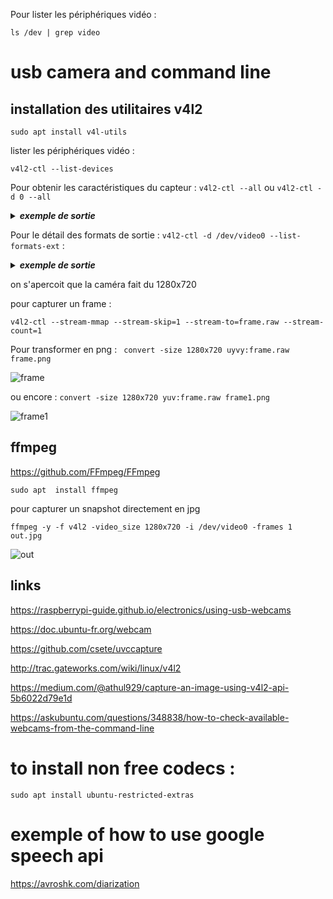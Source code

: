 Pour lister les périphériques vidéo : 
```
ls /dev | grep video
```

# usb camera and command line

## installation des utilitaires v4l2

```
sudo apt install v4l-utils
```

lister les périphériques vidéo : 
```
v4l2-ctl --list-devices
```

Pour obtenir les caractéristiques du capteur : `v4l2-ctl --all` ou `v4l2-ctl -d 0 --all`
<details id=1>
<summary><i><b>exemple de sortie</b></i></summary>
	
```
Driver Info (not using libv4l2):
	Driver name   : uvcvideo
	Card type     : TOSHIBA Web Camera - FHD: TOSHI
	Bus info      : usb-0000:00:14.0-10
	Driver version: 5.4.119
	Capabilities  : 0x84A00001
		Video Capture
		Metadata Capture
		Streaming
		Extended Pix Format
		Device Capabilities
	Device Caps   : 0x04200001
		Video Capture
		Streaming
		Extended Pix Format
Priority: 2
Video input : 0 (Camera 1: ok)
Format Video Capture:
	Width/Height      : 1280/720
	Pixel Format      : 'YUYV'
	Field             : None
	Bytes per Line    : 2560
	Size Image        : 1843200
	Colorspace        : sRGB
	Transfer Function : Default (maps to sRGB)
	YCbCr/HSV Encoding: Default (maps to ITU-R 601)
	Quantization      : Default (maps to Limited Range)
	Flags             : 
Crop Capability Video Capture:
	Bounds      : Left 0, Top 0, Width 1280, Height 720
	Default     : Left 0, Top 0, Width 1280, Height 720
	Pixel Aspect: 1/1
Selection: crop_default, Left 0, Top 0, Width 1280, Height 720
Selection: crop_bounds, Left 0, Top 0, Width 1280, Height 720
Streaming Parameters Video Capture:
	Capabilities     : timeperframe
	Frames per second: 7.500 (15/2)
	Read buffers     : 0
                     brightness 0x00980900 (int)    : min=0 max=100 step=1 default=50 value=50
                       contrast 0x00980901 (int)    : min=0 max=100 step=1 default=32 value=32
                     saturation 0x00980902 (int)    : min=0 max=100 step=1 default=32 value=32
                            hue 0x00980903 (int)    : min=-4 max=4 step=1 default=0 value=0
 white_balance_temperature_auto 0x0098090c (bool)   : default=1 value=1
                          gamma 0x00980910 (int)    : min=1 max=16 step=1 default=8 value=8
           power_line_frequency 0x00980918 (menu)   : min=0 max=2 default=1 value=1
      white_balance_temperature 0x0098091a (int)    : min=2800 max=6500 step=10 default=5000 value=5000 flags=inactive
                      sharpness 0x0098091b (int)    : min=0 max=20 step=1 default=4 value=4
         backlight_compensation 0x0098091c (int)    : min=0 max=1 step=1 default=0 value=0
         exposure_auto_priority 0x009a0903 (bool)   : default=0 value=1
```
</details>

Pour le détail des formats de sortie : `v4l2-ctl -d /dev/video0 --list-formats-ext` :
<details id=2>
<summary><i><b>exemple de sortie</b></i></summary>

```
ioctl: VIDIOC_ENUM_FMT
	Index       : 0
	Type        : Video Capture
	Pixel Format: 'YUYV'
	Name        : YUYV 4:2:2
		Size: Discrete 640x480
			Interval: Discrete 0.033s (30.000 fps)
			Interval: Discrete 0.067s (15.000 fps)
			Interval: Discrete 0.033s (30.000 fps)
			Interval: Discrete 0.067s (15.000 fps)
		Size: Discrete 320x240
			Interval: Discrete 0.033s (30.000 fps)
			Interval: Discrete 0.067s (15.000 fps)
		Size: Discrete 320x180
			Interval: Discrete 0.033s (30.000 fps)
			Interval: Discrete 0.067s (15.000 fps)
		Size: Discrete 424x240
			Interval: Discrete 0.033s (30.000 fps)
			Interval: Discrete 0.067s (15.000 fps)
		Size: Discrete 640x360
			Interval: Discrete 0.033s (30.000 fps)
			Interval: Discrete 0.067s (15.000 fps)
		Size: Discrete 848x480
			Interval: Discrete 0.067s (15.000 fps)
		Size: Discrete 960x540
			Interval: Discrete 0.133s (7.500 fps)
		Size: Discrete 1280x720
			Interval: Discrete 0.133s (7.500 fps)
		Size: Discrete 1920x1080
			Interval: Discrete 0.200s (5.000 fps)
		Size: Discrete 640x480
			Interval: Discrete 0.033s (30.000 fps)
			Interval: Discrete 0.067s (15.000 fps)
			Interval: Discrete 0.033s (30.000 fps)
			Interval: Discrete 0.067s (15.000 fps)

	Index       : 1
	Type        : Video Capture
	Pixel Format: 'MJPG' (compressed)
	Name        : Motion-JPEG
		Size: Discrete 640x480
			Interval: Discrete 0.033s (30.000 fps)
			Interval: Discrete 0.067s (15.000 fps)
			Interval: Discrete 0.033s (30.000 fps)
			Interval: Discrete 0.067s (15.000 fps)
		Size: Discrete 320x240
			Interval: Discrete 0.033s (30.000 fps)
			Interval: Discrete 0.067s (15.000 fps)
		Size: Discrete 320x180
			Interval: Discrete 0.033s (30.000 fps)
			Interval: Discrete 0.067s (15.000 fps)
		Size: Discrete 424x240
			Interval: Discrete 0.033s (30.000 fps)
			Interval: Discrete 0.067s (15.000 fps)
		Size: Discrete 640x360
			Interval: Discrete 0.033s (30.000 fps)
			Interval: Discrete 0.067s (15.000 fps)
		Size: Discrete 848x480
			Interval: Discrete 0.033s (30.000 fps)
			Interval: Discrete 0.067s (15.000 fps)
		Size: Discrete 960x540
			Interval: Discrete 0.033s (30.000 fps)
			Interval: Discrete 0.067s (15.000 fps)
		Size: Discrete 1280x720
			Interval: Discrete 0.033s (30.000 fps)
			Interval: Discrete 0.067s (15.000 fps)
		Size: Discrete 1920x1080
			Interval: Discrete 0.033s (30.000 fps)
			Interval: Discrete 0.067s (15.000 fps)
		Size: Discrete 640x480
			Interval: Discrete 0.033s (30.000 fps)
			Interval: Discrete 0.067s (15.000 fps)
			Interval: Discrete 0.033s (30.000 fps)
			Interval: Discrete 0.067s (15.000 fps)
```
</details>

on s'apercoit que la caméra fait du 1280x720

pour capturer un frame :
```
v4l2-ctl --stream-mmap --stream-skip=1 --stream-to=frame.raw --stream-count=1
```
Pour transformer en png : ` convert -size 1280x720 uyvy:frame.raw frame.png`

![frame](https://user-images.githubusercontent.com/24553739/179963785-008b6be2-63fc-4d3e-a8a3-e82933e6b2da.png)

ou encore : `convert -size 1280x720 yuv:frame.raw frame1.png`

![frame1](https://user-images.githubusercontent.com/24553739/179963816-176d6484-6c27-4024-8956-a3c13539487b.png)

## ffmpeg

https://github.com/FFmpeg/FFmpeg

```
sudo apt  install ffmpeg
```
pour capturer un snapshot directement en jpg

```
ffmpeg -y -f v4l2 -video_size 1280x720 -i /dev/video0 -frames 1 out.jpg
```

![out](https://user-images.githubusercontent.com/24553739/179964204-8bcd4c7b-fa5c-48e7-8328-5cd45c0f6c6c.jpg)

## links

https://raspberrypi-guide.github.io/electronics/using-usb-webcams

https://doc.ubuntu-fr.org/webcam

https://github.com/csete/uvccapture

http://trac.gateworks.com/wiki/linux/v4l2

https://medium.com/@athul929/capture-an-image-using-v4l2-api-5b6022d79e1d

https://askubuntu.com/questions/348838/how-to-check-available-webcams-from-the-command-line

# to install non free codecs :
```
sudo apt install ubuntu-restricted-extras
```
# exemple of how to use google speech api

https://avroshk.com/diarization
